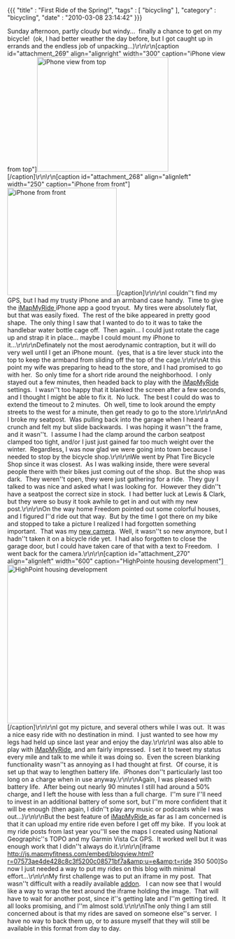 {{{ "title" : "First Ride of the Spring!", "tags" : [ "bicycling" ], "category" : "bicycling", "date" : "2010-03-08 23:14:42" }}}

Sunday afternoon, partly cloudy but windy...  finally a chance to get on my bicycle!  (ok, I had better weather the day before, but I got caught up in errands and the endless job of unpacking...)\r\n\r\n[caption id="attachment_269" align="alignright" width="300" caption="iPhone view from top"]<a href="http://mark-ott.info/blog/wp-content/uploads/2010/03/sdc10171_iphone_top_300.jpg"><img class="size-full wp-image-269 " title="sdc10171_iphone_top_300" src="http://mark-ott.info/blog/wp-content/uploads/2010/03/sdc10171_iphone_top_300.jpg" alt="iPhone view from top" width="300" height="261" /></a>[/caption]\r\n\r\n[caption id="attachment_268" align="alignleft" width="250" caption="iPhone from front"]<a href="http://mark-ott.info/blog/wp-content/uploads/2010/03/sdc10170_iphone_front_250.jpg"><img class="size-full wp-image-268" title="sdc10170_iphone_front_250" src="http://mark-ott.info/blog/wp-content/uploads/2010/03/sdc10170_iphone_front_250.jpg" alt="iPhone from front" width="250" height="245" /></a>[/caption]\r\n\r\nI couldn''t find my GPS, but I had my trusty iPhone and an armband case handy.  Time to give the <a href="http://www.imapmy.com/" target="_blank">iMapMyRide </a>iPhone app a good tryout.  My tires were absolutely flat, but that was easily fixed.  The rest of the bike appeared in pretty good shape.  The only thing I saw that I wanted to do to it was to take the handlebar water bottle cage off.  Then again... I could just rotate the cage up and strap it in place... maybe I could mount my iPhone to it...\r\n\r\nDefinately not the most aerodynamic contraption, but it will do very well until I get an iPhone mount.  (yes, that is a tire lever stuck into the top to keep the armband from sliding off the top of the cage.\r\n\r\nAt this point my wife was preparing to head to the store, and I had promised to go with her.  So only time for a short ride around the neighborhood.  I only stayed out a few minutes, then headed back to play with the <a href="http://www.imapmy.com/" target="_blank">iMapMyRide </a>settings.  I wasn''t too happy that it blanked the screen after a few seconds, and I thought I might be able to fix it.  No luck.  The best I could do was to extend the timeout to 2 minutes.  Oh well, time to look around the empty streets to the west for a minute, then get ready to go to the store.\r\n\r\nAnd I broke my seatpost.  Was pulling back into the garage when I heard a crunch and felt my but slide backwards.  I was hoping it wasn''t the frame, and it wasn''t.  I assume I had the clamp around the carbon seatpost clamped too tight, and/or I just just gained far too much weight over the winter.  Regardless, I was now glad we were going into town because I needed to stop by the bicycle shop.\r\n\r\nWe went by Phat Tire Bicycle Shop since it was closest.  As I was walking inside, there were several people there with their bikes just coming out of the shop.  But the shop was dark.  They weren''t open, they were just gathering for a ride.  They guy I talked to was nice and asked what I was looking for.  However they didn''t have a seatpost the correct size in stock.  I had better luck at Lewis &amp; Clark, but they were so busy it took awhile to get in and out with my new post.\r\n\r\nOn the way home Freedom pointed out some colorful houses, and I figured I''d ride out that way.  But by the time I got there on my bike and stopped to take a picture I realized I had forgotten something important.  That was my <a href="http://mark-ott.info/blog/?p=232">new camera</a>.  Well, it wasn''t so new anymore, but I hadn''t taken it on a bicycle ride yet.  I had also forgotten to close the garage door, but I could have taken care of that with a text to Freedom.   I went back for the camera.\r\n\r\n[caption id="attachment_270" align="alignleft" width="600" caption="HighPointe housing development"]<a href="http://mark-ott.info/blog/wp-content/uploads/2010/03/sdc10179_highpointe_600.jpg"><img class="size-full wp-image-270" title="sdc10179_highpointe_600" src="http://mark-ott.info/blog/wp-content/uploads/2010/03/sdc10179_highpointe_600.jpg" alt="HighPoint housing development" width="600" height="362" /></a>[/caption]\r\n\r\nI got my picture, and several others while I was out.  It was a nice easy ride with no destination in mind.  I just wanted to see how my legs had held up since last year and enjoy the day.\r\n\r\nI was also able to play with <a href="http://www.imapmy.com/" target="_blank">iMapMyRide</a>, and am fairly impressed.  I set it to tweet my status every mile and talk to me while it was doing so.  Even the screen blanking functionality wasn''t as annoying as I had thought at first.  Of course, it is set up that way to lengthen battery life.  iPhones don''t particularly last too long on a charge when in use anyway.\r\n\r\nAgain, I was pleased with battery life.  After being out nearly 90 minutes I still had around a 50% charge, and I left the house with less than a full charge.  I''m sure I''ll need to invest in an additional battery of some sort, but I''m more confident that it will be enough (then again, I didn''t play any music or podcasts while I was out...)\r\n\r\nBut the best feature of <a href="http://www.imapmy.com/" target="_blank">iMapMyRide </a>as far as I am concerned is that it can upload my entire ride even before I get off my bike.  If you look at my ride posts from last year you''ll see the maps I created using National Geographic''s TOPO and my Garmin Vista Cx GPS.  It worked well but it was enough work that I didn''t always do it.\r\n\r\n[iframe http://js.mapmyfitness.com/embed/blogview.html?r=07573ae4de428c8c3f5200c08571bf7a&amp;u=e&amp;t=ride 350 500]So now I just needed a way to put my rides on this blog with minimal  effort...\r\n\r\nMy first challenge was to put an iframe in my post.  That wasn''t difficult with a readily available <a href="http://wordpress.org/extend/plugins/embed-iframe/" target="_blank">addon</a>.   I can now see that I would like a way to wrap the text around the iframe holding the image.  That will have to wait for another post, since it''s getting late and I''m getting tired.  It all looks promising, and I''m almost sold.\r\n\r\nThe only thing I am still concerned about is that my rides are saved on someone else''s server.  I have no way to back them up, or to assure myself that they will still be available in this format from day to day.